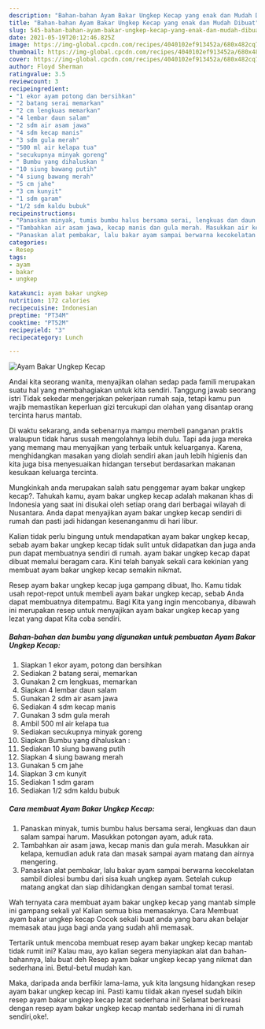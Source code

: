 ```yaml
---
description: "Bahan-bahan Ayam Bakar Ungkep Kecap yang enak dan Mudah Dibuat"
title: "Bahan-bahan Ayam Bakar Ungkep Kecap yang enak dan Mudah Dibuat"
slug: 545-bahan-bahan-ayam-bakar-ungkep-kecap-yang-enak-dan-mudah-dibuat
date: 2021-05-19T20:12:46.825Z
image: https://img-global.cpcdn.com/recipes/4040102ef913452a/680x482cq70/ayam-bakar-ungkep-kecap-foto-resep-utama.jpg
thumbnail: https://img-global.cpcdn.com/recipes/4040102ef913452a/680x482cq70/ayam-bakar-ungkep-kecap-foto-resep-utama.jpg
cover: https://img-global.cpcdn.com/recipes/4040102ef913452a/680x482cq70/ayam-bakar-ungkep-kecap-foto-resep-utama.jpg
author: Floyd Sherman
ratingvalue: 3.5
reviewcount: 3
recipeingredient:
- "1 ekor ayam potong dan bersihkan"
- "2 batang serai memarkan"
- "2 cm lengkuas memarkan"
- "4 lembar daun salam"
- "2 sdm air asam jawa"
- "4 sdm kecap manis"
- "3 sdm gula merah"
- "500 ml air kelapa tua"
- "secukupnya minyak goreng"
- " Bumbu yang dihaluskan "
- "10 siung bawang putih"
- "4 siung bawang merah"
- "5 cm jahe"
- "3 cm kunyit"
- "1 sdm garam"
- "1/2 sdm kaldu bubuk"
recipeinstructions:
- "Panaskan minyak, tumis bumbu halus bersama serai, lengkuas dan daun salam sampai harum. Masukkan potongan ayam, aduk rata."
- "Tambahkan air asam jawa, kecap manis dan gula merah. Masukkan air kelapa, kemudian aduk rata dan masak sampai ayam matang dan airnya mengering."
- "Panaskan alat pembakar, lalu bakar ayam sampai berwarna kecokelatan sambil diolesi bumbu dari sisa kuah ungkep ayam. Setelah cukup matang angkat dan siap dihidangkan dengan sambal tomat terasi."
categories:
- Resep
tags:
- ayam
- bakar
- ungkep

katakunci: ayam bakar ungkep 
nutrition: 172 calories
recipecuisine: Indonesian
preptime: "PT34M"
cooktime: "PT52M"
recipeyield: "3"
recipecategory: Lunch

---
```



![Ayam Bakar Ungkep Kecap](https://img-global.cpcdn.com/recipes/4040102ef913452a/680x482cq70/ayam-bakar-ungkep-kecap-foto-resep-utama.jpg)

Andai kita seorang wanita, menyajikan olahan sedap pada famili merupakan suatu hal yang membahagiakan untuk kita sendiri. Tanggung jawab seorang istri Tidak sekedar mengerjakan pekerjaan rumah saja, tetapi kamu pun wajib memastikan keperluan gizi tercukupi dan olahan yang disantap orang tercinta harus mantab.

Di waktu  sekarang, anda sebenarnya mampu membeli panganan praktis walaupun tidak harus susah mengolahnya lebih dulu. Tapi ada juga mereka yang memang mau menyajikan yang terbaik untuk keluarganya. Karena, menghidangkan masakan yang diolah sendiri akan jauh lebih higienis dan kita juga bisa menyesuaikan hidangan tersebut berdasarkan makanan kesukaan keluarga tercinta. 



Mungkinkah anda merupakan salah satu penggemar ayam bakar ungkep kecap?. Tahukah kamu, ayam bakar ungkep kecap adalah makanan khas di Indonesia yang saat ini disukai oleh setiap orang dari berbagai wilayah di Nusantara. Anda dapat menyajikan ayam bakar ungkep kecap sendiri di rumah dan pasti jadi hidangan kesenanganmu di hari libur.

Kalian tidak perlu bingung untuk mendapatkan ayam bakar ungkep kecap, sebab ayam bakar ungkep kecap tidak sulit untuk didapatkan dan juga anda pun dapat membuatnya sendiri di rumah. ayam bakar ungkep kecap dapat dibuat memalui beragam cara. Kini telah banyak sekali cara kekinian yang membuat ayam bakar ungkep kecap semakin nikmat.

Resep ayam bakar ungkep kecap juga gampang dibuat, lho. Kamu tidak usah repot-repot untuk membeli ayam bakar ungkep kecap, sebab Anda dapat membuatnya ditempatmu. Bagi Kita yang ingin mencobanya, dibawah ini merupakan resep untuk menyajikan ayam bakar ungkep kecap yang lezat yang dapat Kita coba sendiri.

<!--inarticleads1-->

##### Bahan-bahan dan bumbu yang digunakan untuk pembuatan Ayam Bakar Ungkep Kecap:

1. Siapkan 1 ekor ayam, potong dan bersihkan
1. Sediakan 2 batang serai, memarkan
1. Gunakan 2 cm lengkuas, memarkan
1. Siapkan 4 lembar daun salam
1. Gunakan 2 sdm air asam jawa
1. Sediakan 4 sdm kecap manis
1. Gunakan 3 sdm gula merah
1. Ambil 500 ml air kelapa tua
1. Sediakan secukupnya minyak goreng
1. Siapkan  Bumbu yang dihaluskan :
1. Sediakan 10 siung bawang putih
1. Siapkan 4 siung bawang merah
1. Gunakan 5 cm jahe
1. Siapkan 3 cm kunyit
1. Sediakan 1 sdm garam
1. Sediakan 1/2 sdm kaldu bubuk




<!--inarticleads2-->

##### Cara membuat Ayam Bakar Ungkep Kecap:

1. Panaskan minyak, tumis bumbu halus bersama serai, lengkuas dan daun salam sampai harum. Masukkan potongan ayam, aduk rata.
1. Tambahkan air asam jawa, kecap manis dan gula merah. Masukkan air kelapa, kemudian aduk rata dan masak sampai ayam matang dan airnya mengering.
1. Panaskan alat pembakar, lalu bakar ayam sampai berwarna kecokelatan sambil diolesi bumbu dari sisa kuah ungkep ayam. Setelah cukup matang angkat dan siap dihidangkan dengan sambal tomat terasi.




Wah ternyata cara membuat ayam bakar ungkep kecap yang mantab simple ini gampang sekali ya! Kalian semua bisa memasaknya. Cara Membuat ayam bakar ungkep kecap Cocok sekali buat anda yang baru akan belajar memasak atau juga bagi anda yang sudah ahli memasak.

Tertarik untuk mencoba membuat resep ayam bakar ungkep kecap mantab tidak rumit ini? Kalau mau, ayo kalian segera menyiapkan alat dan bahan-bahannya, lalu buat deh Resep ayam bakar ungkep kecap yang nikmat dan sederhana ini. Betul-betul mudah kan. 

Maka, daripada anda berfikir lama-lama, yuk kita langsung hidangkan resep ayam bakar ungkep kecap ini. Pasti kamu tiidak akan nyesel sudah bikin resep ayam bakar ungkep kecap lezat sederhana ini! Selamat berkreasi dengan resep ayam bakar ungkep kecap mantab sederhana ini di rumah sendiri,oke!.

